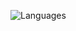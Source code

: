 ![Languages](https://github-readme-stats-blush-psi.vercel.app/api/top-langs/?username=Trajko00&count_private=true&hide=javascript,html,css,python)

